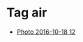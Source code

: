 <!--
title: Tag air
date: 2020-06-28T14:43:49.430Z
tags:
-->
# Tag air

 * [Photo 2016-10-18 12](151976604492.md)